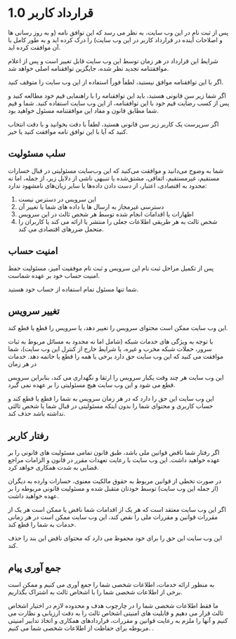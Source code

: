 # قرارداد کاربر 1.0

پس از ثبت نام در این وب سایت، به نظر می رسد که این توافق نامه (و به روز رسانی ها و اصلاحات آینده در قرارداد کاربر در این وب سایت) را درک کرده اید و به طور کامل با آن موافقت کرده اید.

شرایط این قرارداد در هر زمان توسط این وب سایت قابل تغییر است و پس از اعلام موافقتنامه تجدید نظر شده، جایگزین توافقنامه اصلی خواهد شد.

اگر با این توافقنامه موافق نیستید، لطفاً فوراً استفاده از این وب سایت را متوقف کنید.

اگر شما زیر سن قانونی هستید، باید این توافقنامه را با راهنمایی قیم خود مطالعه کنید و پس از کسب رضایت قیم خود با این توافقنامه، از این وب سایت استفاده کنید. شما و قیم شما مطابق قانون و مفاد این موافقتنامه مسئول خواهید بود.

اگر سرپرست یک کاربر زیر سن قانونی هستید، لطفاً با دقت بخوانید و با دقت انتخاب کنید که آیا با این توافق نامه موافقت کنید یا خیر.

## سلب مسئولیت

شما به وضوح می‌دانید و موافقت می‌کنید که این وب‌سایت مسئولیتی در قبال خسارات مستقیم، غیرمستقیم، اتفاقی، مشتق‌شده یا تنبیهی ناشی از دلایل زیر، از جمله، اما نه محدود به اقتصادی، اعتبار، از دست دادن داده‌ها یا سایر زیان‌های نامشهود ندارد:

1. این سرویس در دسترس نیست
1. دسترسی غیرمجاز به ارسال ها یا داده های شما یا تغییر آن
1. اظهارات یا اقدامات انجام شده توسط هر شخص ثالث در این سرویس
1. شخص ثالث به هر طریقی اطلاعات جعلی را منتشر یا ارائه می کند یا کاربران را متحمل ضررهای اقتصادی می کند.

## امنیت حساب

پس از تکمیل مراحل ثبت نام این سرویس و ثبت نام موفقیت آمیز، مسئولیت حفظ امنیت حساب خود بر عهده شماست.

شما تنها مسئول تمام استفاده از حساب خود هستید.

## تغییر سرویس

این وب سایت ممکن است محتوای سرویس را تغییر دهد، یا سرویس را قطع یا قطع کند.

با توجه به ویژگی های خدمات شبکه (شامل اما نه محدود به مسائل مربوط به ثبات سرور، حملات شبکه مخرب و غیره، یا شرایط خارج از کنترل این وب سایت)، شما موافقت می کنید که این وب سایت حق دارد برخی یا همه را قطع یا خاتمه دهد. خدمات در هر زمان

این وب سایت هر چند وقت یکبار سرویس را ارتقا و نگهداری می کند، بنابراین سرویس قطع می شود و این وب سایت هیچ مسئولیتی را بر عهده نمی گیرد.

این وب سایت این حق را دارد که در هر زمان سرویس به شما را قطع یا قطع کند و حساب کاربری و محتوای شما را بدون اینکه مسئولیتی در قبال شما یا شخص ثالثی نداشته باشد حذف کند.

## رفتار کاربر

اگر رفتار شما ناقض قوانین ملی باشد، طبق قانون تمامی مسئولیت های قانونی را بر عهده خواهید داشت. این وب سایت با رعایت تعهدات مقرر در قانون و الزامات مراجع قضایی به شدت همکاری خواهد کرد.

در صورت تخطی از قوانین مربوط به حقوق مالکیت معنوی، خسارات وارده به دیگران (از جمله این وب سایت) توسط خودتان متقبل شده و مسئولیت قانونی مربوطه را بر عهده خواهید داشت.

اگر این وب سایت معتقد است که هر یک از اقدامات شما ناقض یا ممکن است هر یک از مقررات قوانین و مقررات ملی را نقض کند، این وب سایت ممکن است در هر زمانی خدمات به شما را قطع کند.

این وب سایت این حق را برای خود محفوظ می دارد که محتوای ناقض این بند را حذف کند.

## جمع آوری پیام

به منظور ارائه خدمات، اطلاعات شخصی شما را جمع آوری می کنیم و ممکن است برخی از اطلاعات شخصی شما را با اشخاص ثالث به اشتراک بگذاریم.

ما فقط اطلاعات شخصی شما را در چارچوب هدف و محدوده لازم در اختیار اشخاص ثالث قرار می دهیم و قابلیت های امنیتی اشخاص ثالث را به دقت ارزیابی و نظارت می کنیم و آنها را ملزم به رعایت قوانین و مقررات، قراردادهای همکاری و اتخاذ تدابیر امنیتی مربوطه برای حفاظت از اطلاعات شخصی شما می کنیم. .
